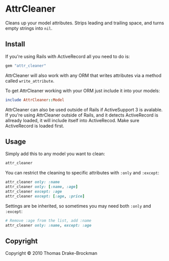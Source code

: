 # AttrCleaner

Cleans up your model attributes. Strips leading and trailing space, and turns
empty strings into `nil`.

## Install

If you're using Rails with ActiveRecord all you need to do is:

```ruby
gem "attr_cleaner"
```

AttrCleaner will also work with any ORM that writes attributes via a method
called `write_attribute`.

To get AttrCleaner working with your ORM just include it into your models:

```ruby
include AttrCleaner::Model
```

AttrCleaner can also be used outside of Rails if ActiveSupport 3 is avalable.
If you're using AttrCleaner outside of Rails, and it detects ActiveRecord is
allready loaded, it will include itself into ActiveRecod. Make sure ActiveRecord
is loaded first.

## Usage

Simply add this to any model you want to clean:

```ruby
attr_cleaner
```

You can restrict the cleaning to specific attributes with `:only` and `:except`:

```ruby
attr_cleaner only: :name
attr_cleaner only: [:name, :age]
attr_cleaner except: :age
attr_cleaner except: [:age, :price]
```

Settings are be inherited, so sometimes you may need both `:only` and `:except`:

```ruby
# Remove :age from the list, add :name
attr_cleaner only: :name, except: :age
```

## Copyright

Copyright &copy; 2010 Thomas Drake-Brockman
